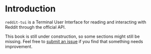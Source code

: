 # Introduction

`reddit-tui` is a Terminal User Interface for reading and interacting with Reddit through the official API.

This book is still under construction, so some sections might still be missing. Feel free to [submit an issue](https://github.com/Xithrius/reddit-tui/issues/new/choose) if you find that something needs improvement.
